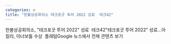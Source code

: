 ```yaml
---
categories: e
title: "한불상공회의소 테크포굿 투어 2022 성료  테크42"
---
```

한불상공회의소, "테크포굿 투어 2022" 성료&nbsp;&nbsp;테크42"테크포굿 투어 2022" 성료…아킬라, 이너보틀 수상&nbsp;&nbsp;플래텀Google 뉴스에서 전체 콘텐츠 보기